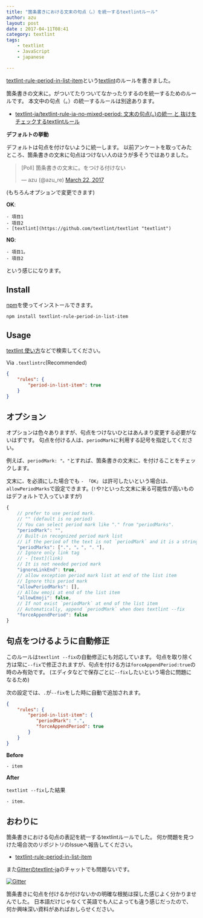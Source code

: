 ```yaml
---
title: "箇条書きにおける文末の句点（。）を統一するtextlintルール"
author: azu
layout: post
date : 2017-04-11T08:41
category: textlint
tags:
    - textlint
    - JavaScript
    - japanese

---
```


[textlint-rule-period-in-list-item](https://github.com/azu/textlint-rule-period-in-list-item "textlint-rule-period-in-list-item")という[textlint](https://github.com/textlint/textlint "textlint")のルールを書きました。

箇条書きの文末に。がついてたりついてなかったりするのを統一するためのルールです。
本文中の句点（。）の統一するルールは別途あります。

- [textlint-ja/textlint-rule-ja-no-mixed-period: 文末の句点(。)の統一 と 抜けをチェックするtextlintルール](https://github.com/textlint-ja/textlint-rule-ja-no-mixed-period/ "textlint-ja/textlint-rule-ja-no-mixed-period: 文末の句点(。)の統一 と 抜けをチェックするtextlintルール")

**デフォルトの挙動** 

デフォルトは句点を付けないように統一します。
以前アンケートを取ってみたところ、箇条書きの文末に句点はつけない人のほうが多そうではありました。

<blockquote class="twitter-tweet" data-lang="en"><p lang="ja" dir="ltr">[Poll] 箇条書きの文末に。をつける付けない</p>&mdash; azu (@azu_re) <a href="https://twitter.com/azu_re/status/844535223278694404">March 22, 2017</a></blockquote>
<script async src="//platform.twitter.com/widgets.js" charset="utf-8"></script>

(もちろんオプションで変更できます)

**OK**:

```
- 項目1
- 項目2
- [textlint](https://github.com/textlint/textlint "textlint")
```

**NG**:

```
- 項目1。
- 項目2
```

という感じになります。

## Install

[npm](https://www.npmjs.com/)を使ってインストールできます。

    npm install textlint-rule-period-in-list-item

## Usage

[textlint 使い方](https://www.google.com/search?q=textlint+%E4%BD%BF%E3%81%84%E6%96%B9)などで検索してください。


Via `.textlintrc`(Recommended)

```json
{
    "rules": {
        "period-in-list-item": true
    }
}
```


## オプション

オプションは色々ありますが、句点をつけないひとはあんまり変更する必要がないはずです。
句点を付ける人は、`periodMark`に利用する記号を指定してください。

例えば、`periodMark: "。"`とすれば、箇条書きの文末に`。`を付けることをチェックします。

文末に`。`を必須にした場合でも `- 「OK」` は許可したいという場合は、`allowPeriodMarks`で設定できます。(`!`や`?`といった文末に来る可能性が高いものはデフォルトで入っていますが)

```js
{
    // prefer to use period mark.
    // "" (default is no period)
    // You can select period mark like "." from "periodMarks".
    "periodMark": "",
    // Built-in recognized period mark list
    // if the period of the text is not `periodMark` and it is a string in the `periodMarks`,
    "periodMarks": [".", "。", "．"],
    // Ignore only link tag
    // - [text](link)
    // It is not needed period mark
    "ignoreLinkEnd": true,
    // allow exception period mark list at end of the list item
    // Ignore this period mark
    "allowPeriodMarks": [],
    // Allow emoji at end of the list item
    "allowEmoji": false,
    // If not exist `periodMark` at end of the list item
    // Automatically, append `periodMark` when does textlint --fix
    "forceAppendPeriod": false
}
```

## 句点をつけるように自動修正

このルールは`textlint --fix`の自動修正にも対応しています。
句点を取り除く方は常に`--fix`で修正されますが、句点を付ける方は`forceAppendPeriod:true`の時のみ有効です。
(エディタなどで保存ごとに`--fix`したいという場合に問題になるため)

次の設定では、`.`が`--fix`をした時に自動で追加されます。

```json
{
    "rules": {
        "period-in-list-item": {
           "periodMark": ".",
           "forceAppendPeriod": true
        }
    }
}
```

**Before**

```
- item
```

**After**

`textlint --fix`した結果

```
- item.
```

## おわりに

箇条書きにおける句点の表記を統一するtextlintルールでした。
何か問題を見つけた場合次のリポジトリのIssueへ報告してください。

- [textlint-rule-period-in-list-item](https://github.com/azu/textlint-rule-period-in-list-item "textlint-rule-period-in-list-item")

また[Gitterのtextlint-ja](https://gitter.im/textlint-ja/textlint-ja)のチャットでも問題ないです。

[![Gitter](https://badges.gitter.im/textlint-ja/textlint-ja.svg)](https://gitter.im/textlint-ja/textlint-ja?utm_source=badge&utm_medium=badge&utm_campaign=pr-badge)

箇条書きに句点を付けるか付けないかの明確な根拠は探した感じよく分かりませんでした。
日本語だけじゃなくて英語でも人によっても違う感じだったので、何か興味深い資料があればおしらせください。